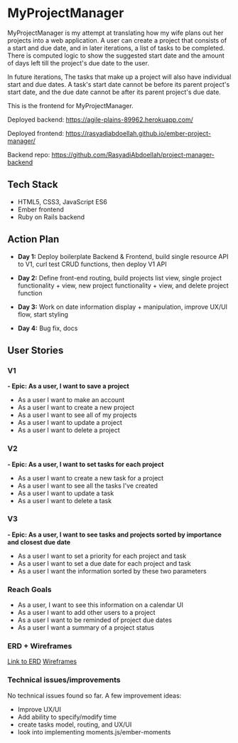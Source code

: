 
# MyProjectManager
MyProjectManager is my attempt at translating how my wife plans out her projects into a web application. A user can create a project that consists of a start and due date, and in later iterations, a list of tasks to be completed. There is computed logic to show the suggested start date and the amount of days left till the project's due date to the user. 

In future iterations, The tasks that make up a project will also have individual start and due dates. A task's start date cannot be before its parent project's start date, and the due date cannot be after its parent project's due date.

This is the frontend for MyProjectManager.

Deployed backend: https://agile-plains-89962.herokuapp.com/

Deployed frontend: https://rasyadiabdoellah.github.io/ember-project-manager/

Backend repo: https://github.com/RasyadiAbdoellah/project-manager-backend

## Tech Stack
- HTML5, CSS3, JavaScript ES6
- Ember frontend
- Ruby on Rails backend

## Action Plan

- **Day 1:** Deploy boilerplate Backend & Frontend, build single resource API to V1, curl test CRUD functions, then deploy V1 API
  
- **Day 2:** Define front-end routing, build projects list view, single project functionality + view, new project functionality + view, and delete project function
 
- **Day 3:** Work on date information display + manipulation, improve UX/UI flow, start styling
  
- **Day 4:** Bug fix, docs

## User Stories
### V1
**- Epic: As a user, I want to save a project**
- As a user I want to make an account
- As a user I want to create a new project
- As a user I want to see all of my projects
- As a user I want to update a project
- As a user I want to delete a project

### V2
**- Epic: As a user, I want to set tasks for each project**
- As a user I want to create a new task for a project
- As a user I want to see all the tasks I've created
- As a user I want to update a task
- As a user I want to delete a task

### V3
**- Epic: As a user, I want to see tasks and projects sorted by importance and closest due date**
- As a user I want to set a priority for each project and task
- As a user I want to set a due date for each project and task
- As a user I want the information sorted by these two parameters

### Reach Goals
- As a user, I want to see this information on a calendar UI
- As a user I want to add other users to a project
- As a user I want to be reminded of project due dates
- As a user I want a summary of a project status


### ERD + Wireframes

[Link to ERD](https://www.lucidchart.com/invitations/accept/a00cd495-fe73-4f47-86d6-7921a5ae1631)
[Wireframes](https://i.imgur.com/4nNuqbL.jpg)

### Technical issues/improvements

No technical issues found so far. A few improvement ideas:
- Improve UX/UI
- Add ability to specify/modify time
- create tasks model, routing, and UX/UI
- look into implementing moments.js/ember-moments


